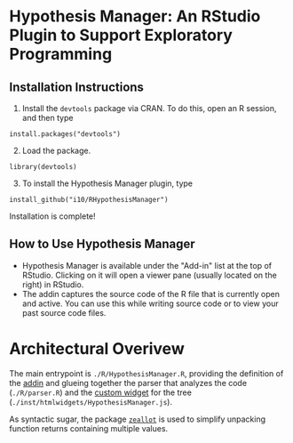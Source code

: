 # Hypothesis Manager: An RStudio Plugin to Support Exploratory Programming

## Installation Instructions

1. Install the `devtools` package via CRAN. To do this, open an R session, and then type

```install.packages("devtools")```

2. Load the package.

```library(devtools)```

3. To install the Hypothesis Manager plugin, type

```install_github("i10/RHypothesisManager")```
   
Installation is complete!

## How to Use Hypothesis Manager

* Hypothesis Manager is available under the "Add-in" list at the top of RStudio. Clicking on it will open a viewer pane (usually located on the right) in RStudio. 
* The addin captures the source code of the R file that is currently open and active. You can use this while writing source code or to view your past source code files.

# Architectural Overivew
The main entrypoint is `./R/HypothesisManager.R`, providing the definition of the [addin](https://rstudio.github.io/rstudioaddins/) and glueing together the parser that analyzes the code (`./R/parser.R`) and the [custom widget](https://www.htmlwidgets.org/develop_intro.html) for the tree (`./inst/htmlwidgets/HypothesisManager.js`).

As syntactic sugar, the package [`zeallot`](https://github.com/r-lib/zeallot) is used to simplify unpacking function returns containing multiple values.